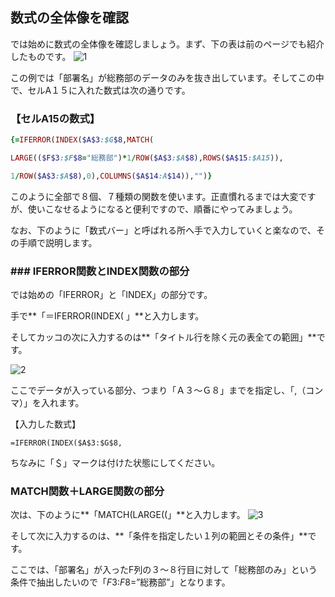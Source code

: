 
## 数式の全体像を確認
では始めに数式の全体像を確認しましょう。まず、下の表は前のページでも紹介したものです。
![1](https://user-images.githubusercontent.com/45871453/59075520-fcc62380-890b-11e9-89f2-d09b0553b01b.jpg)

この例では「部署名」が総務部のデータのみを抜き出しています。そしてこの中で、セルA１５に入れた数式は次の通りです。

### 【セルA15の数式】

```rb
{=IFERROR(INDEX($A$3:$G$8,MATCH(

LARGE(($F$3:$F$8="総務部")*1/ROW($A$3:$A$8),ROWS($A$15:$A15)),

1/ROW($A$3:$A$8),0),COLUMNS($A$14:A$14)),"")}
```

このように全部で８個、７種類の関数を使います。正直慣れるまでは大変ですが、使いこなせるようになると便利ですので、順番にやってみましょう。

なお、下のように「数式バー」と呼ばれる所へ手で入力していくと楽なので、その手順で説明します。

### ### IFERROR関数とINDEX関数の部分
では始めの「IFERROR」と「INDEX」の部分です。

手で**「＝IFERROR(INDEX( 」**と入力します。

そしてカッコの次に入力するのは**「タイトル行を除く元の表全ての範囲」**です。

![2](https://user-images.githubusercontent.com/45871453/59075708-1caa1700-890d-11e9-9fff-41bd3132825b.jpg)

ここでデータが入っている部分、つまり「Ａ３～Ｇ８」までを指定し、「,（コンマ）」を入れます。

【入力した数式】

    =IFERROR(INDEX($A$3:$G$8,

ちなみに「＄」マークは付けた状態にしてください。

### MATCH関数＋LARGE関数の部分
次は、下のように**「MATCH(LARGE((」**と入力します。
![3](https://user-images.githubusercontent.com/45871453/59075749-4a8f5b80-890d-11e9-9022-e0e89fc1ce46.jpg)

そして次に入力するのは、**「条件を指定したい１列の範囲とその条件」**です。

ここでは、「部署名」が入ったF列の３～８行目に対して「総務部のみ」という条件で抽出したいので「$F$3:$F$8=”総務部”」となります。
